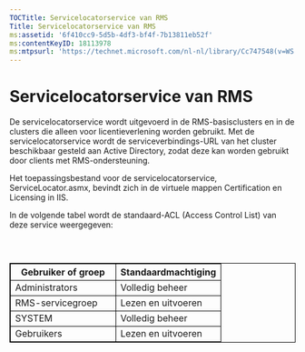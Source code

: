 ```yaml
---
TOCTitle: Servicelocatorservice van RMS
Title: Servicelocatorservice van RMS
ms:assetid: '6f410cc9-5d5b-4df3-bf4f-7b13811eb52f'
ms:contentKeyID: 18113978
ms:mtpsurl: 'https://technet.microsoft.com/nl-nl/library/Cc747548(v=WS.10)'
---
```


Servicelocatorservice van RMS
=============================

De servicelocatorservice wordt uitgevoerd in de RMS-basisclusters en in de clusters die alleen voor licentieverlening worden gebruikt. Met de servicelocatorservice wordt de serviceverbindings-URL van het cluster beschikbaar gesteld aan Active Directory, zodat deze kan worden gebruikt door clients met RMS-ondersteuning.

Het toepassingsbestand voor de servicelocatorservice, ServiceLocator.asmx, bevindt zich in de virtuele mappen Certification en Licensing in IIS.

In de volgende tabel wordt de standaard-ACL (Access Control List) van deze service weergegeven:

###  

 
<table style="border:1px solid black;">
<colgroup>
<col width="50%" />
<col width="50%" />
</colgroup>
<thead>
<tr class="header">
<th style="border:1px solid black;" >Gebruiker of groep</th>
<th style="border:1px solid black;" >Standaardmachtiging</th>
</tr>
</thead>
<tbody>
<tr class="odd">
<td style="border:1px solid black;">Administrators</td>
<td style="border:1px solid black;">Volledig beheer</td>
</tr>
<tr class="even">
<td style="border:1px solid black;">RMS-servicegroep</td>
<td style="border:1px solid black;">Lezen en uitvoeren</td>
</tr>
<tr class="odd">
<td style="border:1px solid black;">SYSTEM</td>
<td style="border:1px solid black;">Volledig beheer</td>
</tr>
<tr class="even">
<td style="border:1px solid black;">Gebruikers</td>
<td style="border:1px solid black;">Lezen en uitvoeren</td>
</tr>
</tbody>
</table>
